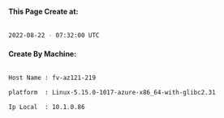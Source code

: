 
   
#### This Page Create at:

```bash

2022-08-22 - 07:32:00 UTC

```

#### Create By Machine:

```bash

Host Name : fv-az121-219

platform  : Linux-5.15.0-1017-azure-x86_64-with-glibc2.31

Ip Local  : 10.1.0.86

```

